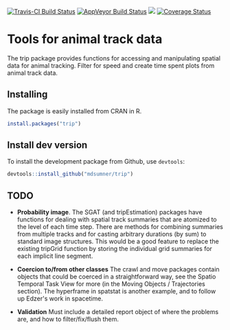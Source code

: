 
<!-- README.md is generated from README.Rmd. Please edit that file -->
[![Travis-CI Build Status](https://travis-ci.org/mdsumner/trip.svg?branch=master)](https://travis-ci.org/mdsumner/trip) [![AppVeyor Build Status](https://ci.appveyor.com/api/projects/status/github/mdsumner/trip?branch=master&svg=true)](https://ci.appveyor.com/project/mdsumner/trip) [![](http://www.r-pkg.org/badges/version/pkgconfig)](http://www.r-pkg.org/pkg/trip) [![Coverage Status](https://img.shields.io/codecov/c/github/mdsumner/trip/master.svg)](https://codecov.io/github/mdsumner/trip?branch=master)

Tools for animal track data
===========================

The trip package provides functions for accessing and manipulating spatial data for animal tracking. Filter for speed and create time spent plots from animal track data.

Installing
----------

The package is easily installed from CRAN in R.

``` r
install.packages("trip")
```

Install dev version
-------------------

To install the development package from Github, use `devtools`:

``` r
devtools::install_github("mdsumner/trip")
```

TODO
----

-   **Probability image**. The SGAT (and tripEstimation) packages have functions for dealing with spatial track summaries that are atomized to the level of each time step. There are methods for combining summaries from multiple tracks and for casting arbitrary durations (by sum) to standard image structures. This would be a good feature to replace the existing tripGrid function by storing the individual grid summaries for each implicit line segment.

-   **Coercion to/from other classes** The crawl and move packages contain objects that could be coerced in a straightforward way, see the Spatio Temporal Task View for more (in the Moving Objects / Trajectories section). The hyperframe in spatstat is another example, and to follow up Edzer's work in spacetime.

-   **Validation** Must include a detailed report object of where the problems are, and how to filter/fix/flush them.
